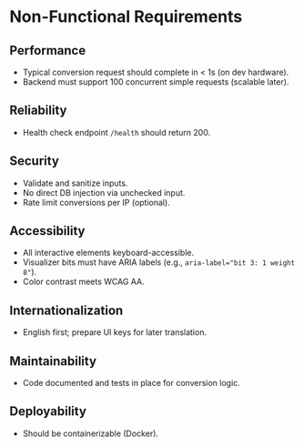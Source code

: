 # Non-Functional Requirements

## Performance
- Typical conversion request should complete in < 1s (on dev hardware).
- Backend must support 100 concurrent simple requests (scalable later).

## Reliability
- Health check endpoint `/health` should return 200.

## Security
- Validate and sanitize inputs.
- No direct DB injection via unchecked input.
- Rate limit conversions per IP (optional).

## Accessibility
- All interactive elements keyboard-accessible.
- Visualizer bits must have ARIA labels (e.g., `aria-label="bit 3: 1 weight 8"`).
- Color contrast meets WCAG AA.

## Internationalization
- English first; prepare UI keys for later translation.

## Maintainability
- Code documented and tests in place for conversion logic.

## Deployability
- Should be containerizable (Docker).
